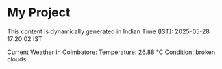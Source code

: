 # My Project

This content is dynamically generated in Indian Time (IST): 2025-05-28 17:20:02 IST


Current Weather in Coimbatore:
Temperature: 26.88 °C
Condition: broken clouds
